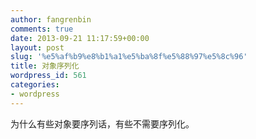 ```yaml
---
author: fangrenbin
comments: true
date: 2013-09-21 11:17:59+00:00
layout: post
slug: '%e5%af%b9%e8%b1%a1%e5%ba%8f%e5%88%97%e5%8c%96'
title: 对象序列化
wordpress_id: 561
categories:
- wordpress
---
```


为什么有些对象要序列话，有些不需要序列化。
